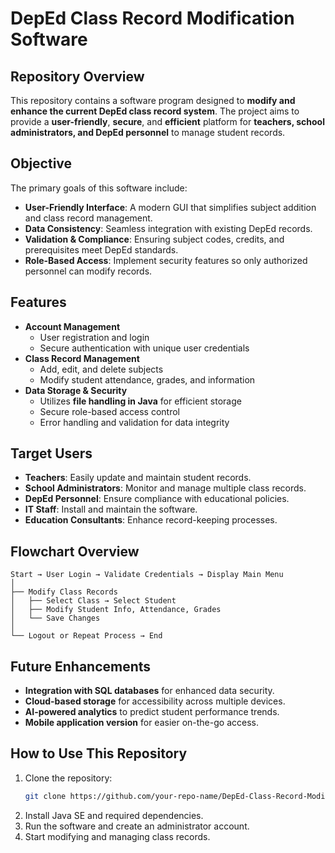 # DepEd Class Record Modification Software

## Repository Overview
This repository contains a software program designed to **modify and enhance the current DepEd class record system**. The project aims to provide a **user-friendly**, **secure**, and **efficient** platform for **teachers, school administrators, and DepEd personnel** to manage student records.

## Objective
The primary goals of this software include:
- **User-Friendly Interface**: A modern GUI that simplifies subject addition and class record management.
- **Data Consistency**: Seamless integration with existing DepEd records.
- **Validation & Compliance**: Ensuring subject codes, credits, and prerequisites meet DepEd standards.
- **Role-Based Access**: Implement security features so only authorized personnel can modify records.

## Features
- **Account Management**
  - User registration and login
  - Secure authentication with unique user credentials
- **Class Record Management**
  - Add, edit, and delete subjects
  - Modify student attendance, grades, and information
- **Data Storage & Security**
  - Utilizes **file handling in Java** for efficient storage
  - Secure role-based access control
  - Error handling and validation for data integrity

## Target Users
- **Teachers**: Easily update and maintain student records.
- **School Administrators**: Monitor and manage multiple class records.
- **DepEd Personnel**: Ensure compliance with educational policies.
- **IT Staff**: Install and maintain the software.
- **Education Consultants**: Enhance record-keeping processes.

## Flowchart Overview
```plaintext
Start → User Login → Validate Credentials → Display Main Menu
│
├── Modify Class Records
│   ├── Select Class → Select Student
│   ├── Modify Student Info, Attendance, Grades
│   └── Save Changes
│
└── Logout or Repeat Process → End
```

## Future Enhancements
- **Integration with SQL databases** for enhanced data security.
- **Cloud-based storage** for accessibility across multiple devices.
- **AI-powered analytics** to predict student performance trends.
- **Mobile application version** for easier on-the-go access.

## How to Use This Repository
1. Clone the repository:
   ```bash
   git clone https://github.com/your-repo-name/DepEd-Class-Record-Modifier.git
   ```
2. Install Java SE and required dependencies.
3. Run the software and create an administrator account.
4. Start modifying and managing class records.
